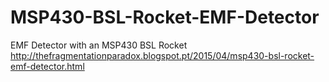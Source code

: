 # MSP430-BSL-Rocket-EMF-Detector
EMF Detector with an MSP430 BSL Rocket
http://thefragmentationparadox.blogspot.pt/2015/04/msp430-bsl-rocket-emf-detector.html

